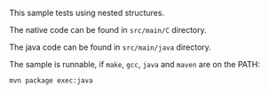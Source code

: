 This sample tests using nested structures.

The native code can be found in `src/main/C` directory.

The java code can be found in `src/main/java` directory.

The sample is runnable, if `make`, `gcc`, `java` and `maven` are on the PATH:

```shell
mvn package exec:java
```